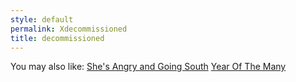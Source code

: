 ```yaml
---
style: default
permalink: Xdecommissioned
title: decommissioned
---
```

You may also like:
[She's Angry and Going South](http://scp-wiki.net/she-s-angry-and-going-south)
[Year Of The Many](http://scp-wiki.net/year-of-the-many)